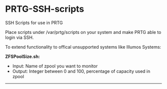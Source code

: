 # PRTG-SSH-scripts
SSH Scripts for use in PRTG

Place scripts under /var/prtg/scripts on your system and make PRTG able to login via SSH.

To extend functionality to offical unsupported systems like Illumos Systems:

**ZFSPoolSize.sh:**  
- Input: Name of zpool you want to monitor  
- Output: Integer between 0 and 100, percentage of capacity used in zpool

---
